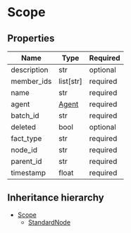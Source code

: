 

# Scope

## Properties

Name | Type | Required
-------- | -------- | --------
description | str | optional
member_ids | list[str] | required
name | str | required
agent | [Agent](Agent.md) | required
batch_id | str | required
deleted | bool | optional
fact_type | str | required
node_id | str | required
parent_id | str | required
timestamp | float | required




## Inheritance hierarchy


* [Scope](Scope.md)
    * [StandardNode](StandardNode.md)
